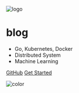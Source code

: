 ![logo](https://translations.readthedocs.io/en/latest/_images/glider.png)

# blog

* Go, Kubernetes, Docker
* Distributed System
* Machine Learning

[GitHub](https://github.com/adolphlwq/blog/)
[Get Started](#blog)

![color](#e4fff7)
